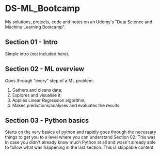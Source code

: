 # DS-ML_Bootcamp
My solutions, projects, code and notes on an Udemy's "Data Science and Machine Learning Bootcamp".


## Section 01 - Intro

Simple intro (not included here).

## Section 02 - ML overview

Goes through "every" step of a ML problem:

1. Gathers and cleans data;
2. Explores and visualise it;
3. Applies Linear Regression algorithm;
4. Makes predictions/analyses and evaluates the results.

## Section 03 - Python basics

Starts on the very basics of python and rapidly goes through the necessary things to get you to a level where you can understand Section 02. This was in case you didn't already know much Python at all and wasn't already able to follow what was happening in the last section. This is skippable content.
